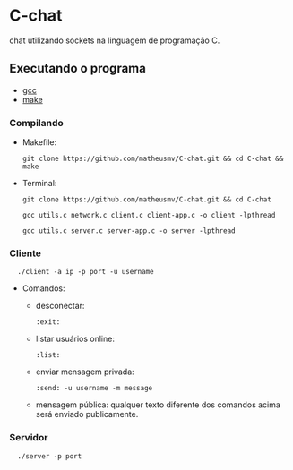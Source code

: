# C-chat

chat utilizando sockets na linguagem de programação C.

## Executando o programa

 - [gcc](https://gcc.gnu.org/)
 - [make](https://www.gnu.org/software/make/)

### Compilando

 - Makefile:

       git clone https://github.com/matheusmv/C-chat.git && cd C-chat && make

 - Terminal:

       git clone https://github.com/matheusmv/C-chat.git && cd C-chat

       gcc utils.c network.c client.c client-app.c -o client -lpthread

       gcc utils.c server.c server-app.c -o server -lpthread

### Cliente

      ./client -a ip -p port -u username

 - Comandos:

      - desconectar:

            :exit:

      - listar usuários online:

            :list:

      - enviar mensagem privada:

            :send: -u username -m message

      - mensagem pública: qualquer texto diferente dos comandos acima será enviado publicamente.

### Servidor

      ./server -p port
